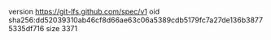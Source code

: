 version https://git-lfs.github.com/spec/v1
oid sha256:dd52039310ab46cf8d66ae63c06a5389cdb5179fc7a27de136b38775335df716
size 3371

